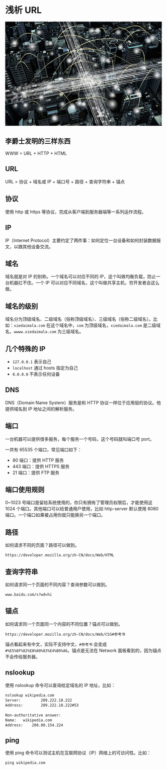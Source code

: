 # 浅析 URL

![hello world!](images/url.jpg)

## 李爵士发明的三样东西

WWW = URL + HTTP + HTML

## URL

URL = 协议 + 域名或 IP + 端口号 + 路径 + 查询字符串 + 锚点

## 协议
使用 http 或 https 等协议，完成从客户端到服务器端等一系列运作流程。

## IP

IP（Internet Protocol）主要约定了两件事：如何定位一台设备和如何封装数据报文，以跟其他设备交流。

## 域名

域名就是对 IP 的别称。一个域名可以对应不同的 IP，这个叫做均衡负载，防止一台机器扛不住。一个 IP 可以对应不同域名，这个叫做共享主机，穷开发者会这么做。

## 域名的级别
域名分为顶级域名、二级域名（俗称顶级域名）、三级域名（俗称二级域名）。比如：`xiedaimala.com` 在这个域名中，`com` 为顶级域名，`xiedaimala.com` 是二级域名，`wwww.xiedaimala.com` 为三级域名。


## 几个特殊的 IP

- `127.0.0.1` 表示自己
- `localhost` 通过 hosts 指定为自己
- `0.0.0.0` 不表示任何设备

## DNS
DNS（Domain Name System）服务是和 HTTP 协议一样位于应用层的协议。他提供域名到 IP 地址之间的解析服务。

## 端口

一台机器可以提供很多服务，每个服务一个号码，这个号码就叫端口号 port。

一共有 65535 个端口，常见端口如下：

- 80 端口：提供 HTTP 服务
- 443 端口：提供 HTTPS 服务
- 21 端口：提供 FTP 服务

## 端口使用规则

0~1023 号端口是留给系统使用的，你只有拥有了管理员权限后，才能使用这 1024 个端口。其他端口可以给普通用户使用，比如 http-server 默认使用 8080 端口。一个端口如果被占用你就只能换另一个端口。


## 路径

如何请求不同的页面？路径可以做到。

```
https://developer.mozilla.org/zh-CN/docs/Web/HTML
```

## 查询字符串 

如何请求同一个页面的不同内容？查询参数可以做到。

```
www.baidu.com/s?wd=hi
```

## 锚点

如何请求同一个页面同一个内容的不同位置？锚点可以做到。

```
https://developer.mozilla.org/zh-CN/docs/Web/CSS#参考书
```

锚点看起来有中文，实际不支持中文，`#参考书` 会变成 `#%E5%8F%82%E8%80%83%E4%B9%A6`。锚点是无法在 Network 面板看到的，因为锚点不会传给服务器。



## nslookup

使用 nslookup 命令可以查询给定域名的 IP 地址，比如：

```
nslookup wikipedia.com
Server:         209.222.18.222
Address:        209.222.18.222#53

Non-authoritative answer:
Name:   wikipedia.com
Address:    208.80.154.224
```

## ping
使用 ping 命令可以测试主机在互联网协议（IP）网络上的可访问性。比如：

```
ping wikipedia.com
```